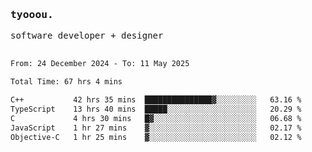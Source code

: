 <samp>
   <h3>tyooou.</h3>
   software developer + designer
   <br/><br/>
  <!--START_SECTION:waka-->

```txt
From: 24 December 2024 - To: 11 May 2025

Total Time: 67 hrs 4 mins

C++           42 hrs 35 mins  ███████████████▓░░░░░░░░░   63.16 %
TypeScript    13 hrs 40 mins  █████░░░░░░░░░░░░░░░░░░░░   20.29 %
C             4 hrs 30 mins   █▓░░░░░░░░░░░░░░░░░░░░░░░   06.68 %
JavaScript    1 hr 27 mins    ▓░░░░░░░░░░░░░░░░░░░░░░░░   02.17 %
Objective-C   1 hr 25 mins    ▓░░░░░░░░░░░░░░░░░░░░░░░░   02.12 %
```

<!--END_SECTION:waka-->
</samp>
